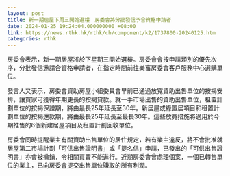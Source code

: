 ```yaml
---
layout: post
title: 新一期居屋下周三開始選樓　房委會將分批發信予合資格申請者
date: 2024-01-25 19:24:04.000000000 +08:00
link: https://news.rthk.hk/rthk/ch/component/k2/1737800-20240125.htm
categories: rthk
---
```


房委會表示，新一期居屋將於下星期三開始選樓。房委會會按申請類別的優先次序，分批發信邀請合資格申請者，在指定時間前往樂富房委會客戶服務中心選購單位。

發言人又表示，房委會資助房屋小組委員會早前已通過放寬資助出售單位的按揭安排，讓買家可獲得年期更長的按揭貸款。就一手市場出售的資助出售單位，租置計劃單位的按揭保證期，將由最長25年延長至30年。新居屋或綠置居項目和租置計劃單位的按揭還款期，將由最長25年延長至最長30年。這些放寬措施將適用於今期推售的6個新建居屋項目及租置計劃回收單位。

房委會同時提醒業主有關資助出售單位的居住規定，若有業主違反，將不會批准就居屋第二市場計劃「可供出售證明書」或「提名信」申請，已發出的「可供出售證明書」亦會被撤銷，令相關買賣不能進行。近期房委會曾處理個案，一個已轉售單位的業主，已向房委會提交出售單位賺取的所有利潤。

